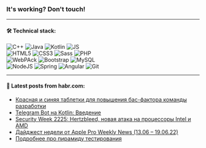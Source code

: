 ### It's working? Don't touch!

---

#### 🛠️ Technical stack:

![C++](https://img.shields.io/badge/C++-informational?logo=c%2B%2B&style=flat&logoColor=white&color=9C033A)
![Java](https://img.shields.io/badge/Java-informational?logo=java&style=flat&logoColor=white&color=007396)
![Kotlin](https://img.shields.io/badge/Kotlin-informational?logo=Kotlin&style=flat&logoColor=white&color=0095D5)
![JS](https://img.shields.io/badge/JS-informational?logo=javaScript&style=flat&logoColor=black&color=F7Df1E) <br>
![HTML5](https://img.shields.io/badge/HTML5-informational?logo=html5&style=flat&logoColor=white&color=E34F26)
![CSS3](https://img.shields.io/badge/CSS3-informational?logo=css3&style=flat&logoColor=white&color=157286)
![Sass](https://img.shields.io/badge/Saas-informational?logo=sass&style=flat&logoColor=white&color=hotpink)
![PHP](https://img.shields.io/badge/PHP-informational?logo=php&style=flat&logoColor=white&color=777BB4) <br>
![WebPAck](https://img.shields.io/badge/WebPack-informational?logo=webPack&style=flat&logoColor=white&color=FF6F00)
![Bootstrap](https://img.shields.io/badge/Bootstrap-informational?logo=Bootstrap&style=flat&logoColor=white&color=7952B3)
![MySQL](https://img.shields.io/badge/MySQL-informational?logo=MySQL&style=flat&logoColor=white&color=00f) <br>
![NodeJS](https://img.shields.io/badge/NodeJS-informational?logo=node.js&style=flat&logoColor=white&color=43853D)
![Spring](https://img.shields.io/badge/Spring-informational?logo=Spring&style=flat&logoColor=white&color=0A9EDC)
![Angular](https://img.shields.io/badge/Vue-informational?logo=vue.js&style=flat&logoColor=white&color=red)
![Git](https://img.shields.io/badge/Git-informational?logo=git&style=flat&logoColor=white&color=darkorange)

___

#### 💬 Latest posts from habr.com:

<!-- BLOG-POST-LIST:START -->
- [Красная и синяя таблетки для повышения баc-фактора команды разработки](https://habr.com/ru/post/473116/?utm_source=habrahabr&utm_medium=rss&utm_campaign=473116)
- [Telegram Bot на Kotlin: Введение](https://habr.com/ru/post/672488/?utm_source=habrahabr&utm_medium=rss&utm_campaign=672488)
- [Security Week 2225: Hertzbleed, новая атака на процессоры Intel и AMD](https://habr.com/ru/post/672490/?utm_source=habrahabr&utm_medium=rss&utm_campaign=672490)
- [Дайджест недели от Apple Pro Weekly News &lpar;13.06 – 19.06.22&rpar;](https://habr.com/ru/post/672414/?utm_source=habrahabr&utm_medium=rss&utm_campaign=672414)
- [Подробнее про пирамиду тестирования](https://habr.com/ru/post/672484/?utm_source=habrahabr&utm_medium=rss&utm_campaign=672484)
<!-- BLOG-POST-LIST:END -->
